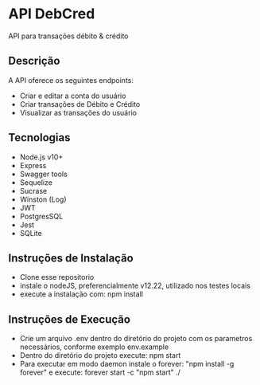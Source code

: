 # API DebCred
API para transações débito & crédito

## Descrição

A API oferece os seguintes endpoints:
- Criar e editar a conta do usuário
- Criar transações de Débito e  Crédito
- Visualizar as transações do usuário

## Tecnologias
- Node.js v10+
- Express
- Swagger tools
- Sequelize
- Sucrase
- Winston (Log)
- JWT
- PostgresSQL
- Jest
- SQLite

## Instruções de Instalação
- Clone esse repositorio
- instale o nodeJS, preferencialmente v12.22, utilizado nos testes locais
- execute a instalação com: npm install

## Instruções de Execução
- Crie um arquivo .env dentro do diretório do projeto com os parametros necessários, conforme exemplo env.example
- Dentro do diretório do projeto execute: npm start
- Para executar em modo daemon instale o forever: "npm install -g forever" e execute: forever start -c "npm start" ./

